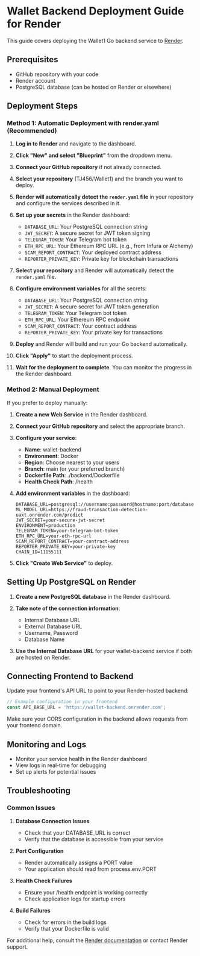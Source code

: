 # Wallet Backend Deployment Guide for Render

This guide covers deploying the Wallet1 Go backend service to [Render](https://render.com).

## Prerequisites

- GitHub repository with your code
- Render account
- PostgreSQL database (can be hosted on Render or elsewhere)

## Deployment Steps

### Method 1: Automatic Deployment with render.yaml (Recommended)

1. **Log in to Render** and navigate to the dashboard.

2. **Click "New" and select "Blueprint"** from the dropdown menu.

3. **Connect your GitHub repository** if not already connected.

4. **Select your repository** (TJ456/Wallet1) and the branch you want to deploy.

5. **Render will automatically detect the `render.yaml` file** in your repository and configure the services described in it.

6. **Set up your secrets** in the Render dashboard:
   - `DATABASE_URL`: Your PostgreSQL connection string
   - `JWT_SECRET`: A secure secret for JWT token signing
   - `TELEGRAM_TOKEN`: Your Telegram bot token
   - `ETH_RPC_URL`: Your Ethereum RPC URL (e.g., from Infura or Alchemy)
   - `SCAM_REPORT_CONTRACT`: Your deployed contract address
   - `REPORTER_PRIVATE_KEY`: Private key for blockchain transactions

2. **Select your repository** and Render will automatically detect the `render.yaml` file.

3. **Configure environment variables** for all the secrets:
   - `DATABASE_URL`: Your PostgreSQL connection string
   - `JWT_SECRET`: A secure secret for JWT token generation
   - `TELEGRAM_TOKEN`: Your Telegram bot token
   - `ETH_RPC_URL`: Your Ethereum RPC endpoint
   - `SCAM_REPORT_CONTRACT`: Your contract address
   - `REPORTER_PRIVATE_KEY`: Your private key for transactions

4. **Deploy** and Render will build and run your Go backend automatically.

7. **Click "Apply"** to start the deployment process.

8. **Wait for the deployment to complete**. You can monitor the progress in the Render dashboard.

### Method 2: Manual Deployment

If you prefer to deploy manually:

1. **Create a new Web Service** in the Render dashboard.

2. **Connect your GitHub repository** and select the appropriate branch.

3. **Configure your service**:
   - **Name**: wallet-backend
   - **Environment**: Docker
   - **Region**: Choose nearest to your users
   - **Branch**: main (or your preferred branch)
   - **Dockerfile Path**: ./backend/Dockerfile
   - **Health Check Path**: /health

4. **Add environment variables** in the dashboard:
   ```
   DATABASE_URL=postgresql://username:password@hostname:port/database
   ML_MODEL_URL=https://fraud-transaction-detection-uaxt.onrender.com/predict
   JWT_SECRET=your-secure-jwt-secret
   ENVIRONMENT=production
   TELEGRAM_TOKEN=your-telegram-bot-token
   ETH_RPC_URL=your-eth-rpc-url
   SCAM_REPORT_CONTRACT=your-contract-address
   REPORTER_PRIVATE_KEY=your-private-key
   CHAIN_ID=11155111
   ```

5. **Click "Create Web Service"** to deploy.

## Setting Up PostgreSQL on Render

1. **Create a new PostgreSQL database** in the Render dashboard.

2. **Take note of the connection information**:
   - Internal Database URL
   - External Database URL
   - Username, Password
   - Database Name

3. **Use the Internal Database URL** for your wallet-backend service if both are hosted on Render.

## Connecting Frontend to Backend

Update your frontend's API URL to point to your Render-hosted backend:

```javascript
// Example configuration in your frontend
const API_BASE_URL = 'https://wallet-backend.onrender.com';
```

Make sure your CORS configuration in the backend allows requests from your frontend domain.

## Monitoring and Logs

- Monitor your service health in the Render dashboard
- View logs in real-time for debugging
- Set up alerts for potential issues

## Troubleshooting

### Common Issues

1. **Database Connection Issues**
   - Check that your DATABASE_URL is correct
   - Verify that the database is accessible from your service

2. **Port Configuration**
   - Render automatically assigns a PORT value
   - Your application should read from process.env.PORT

3. **Health Check Failures**
   - Ensure your /health endpoint is working correctly
   - Check application logs for startup errors

4. **Build Failures**
   - Check for errors in the build logs
   - Verify that your Dockerfile is valid

For additional help, consult the [Render documentation](https://render.com/docs) or contact Render support.
